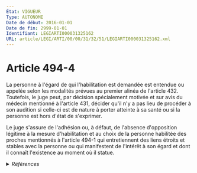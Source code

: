 ```yaml
---
État: VIGUEUR
Type: AUTONOME
Date de début: 2016-01-01
Date de fin: 2999-01-01
Identifiant: LEGIARTI000031325162
URL: article/LEGI/ARTI/00/00/31/32/51/LEGIARTI000031325162.xml
---
```


<h1>Article 494-4</h1>

La personne à l'égard de qui l'habilitation est demandée est entendue ou appelée
selon les modalités prévues au premier alinéa de l'article 432. Toutefois, le
juge peut, par décision spécialement motivée et sur avis du médecin mentionné à
l'article 431, décider qu'il n'y a pas lieu de procéder à son audition si
celle-ci est de nature à porter atteinte à sa santé ou si la personne est hors
d'état de s'exprimer.<br />

Le juge s'assure de l'adhésion ou, à défaut, de l'absence d'opposition légitime
à la mesure d'habilitation et au choix de la personne habilitée des proches
mentionnés à l'article 494-1 qui entretiennent des liens étroits et stables avec
la personne ou qui manifestent de l'intérêt à son égard et dont il connaît
l'existence au moment où il statue.


<details>
  <summary><em>Références</em></summary>

  <h2>Articles faisant référence à l'article</h2>
  
  <ul>
    <li>
      <a href="https://legal.tricoteuses.fr//redirection/LEGIARTI000032104350?vers=git&vers=legifrance">Code de procédure civile - article 1260-11 AUTONOME ABROGE, en vigueur du 2016-02-26 au 2019-07-25</a> CITATION source
    </li>
    <li>
      <a href="https://legal.tricoteuses.fr//redirection/LEGIARTI000033462350?vers=git&vers=legifrance">Code civil - article 494-1 AUTONOME MODIFIE, en vigueur du 2016-11-20 au 2019-03-25</a> CITATION cible
    </li>
    <li>
      <a href="https://legal.tricoteuses.fr//redirection/LEGIARTI000038810436?vers=git&vers=legifrance">Code de procédure civile - article 1226 AUTONOME MODIFIE, en vigueur du 2019-07-25 au 2024-09-01</a> CITATION source
    </li>
    <li>
      <a href="https://legal.tricoteuses.fr//redirection/LEGIARTI000032104311?vers=git&vers=legifrance">Code de procédure civile - article 1260-6 AUTONOME ABROGE, en vigueur du 2016-02-26 au 2019-07-25</a> CITATION source
    </li>
    <li>
      <a href="https://legal.tricoteuses.fr//redirection/LEGIARTI000038810460?vers=git&vers=legifrance">Code de procédure civile - article 1220-4 AUTONOME VIGUEUR, en vigueur depuis le 2019-07-25</a> CITATION source
    </li>
    <li>
      <a href="https://legal.tricoteuses.fr//redirection/LEGIARTI000006427590?vers=git&vers=legifrance">Code civil - article 431 AUTONOME ABROGE, en vigueur du 1804-03-21 au 1965-06-15</a> CITATION cible
    </li>
    <li>
      <a href="https://legal.tricoteuses.fr//redirection/LEGIARTI000038310450?vers=git&vers=legifrance">Code civil - article 431 AUTONOME VIGUEUR, en vigueur depuis le 2019-03-25</a> CITATION cible
    </li>
    <li>
      <a href="https://legal.tricoteuses.fr//redirection/LEGIARTI000006427471?vers=git&vers=legifrance">Code civil - article 432 AUTONOME MODIFIE, en vigueur du 2009-01-01 au 2015-02-18</a> CITATION cible
    </li>
    <li>
      <a href="https://legal.tricoteuses.fr//redirection/LEGIARTI000031325176?vers=git&vers=legifrance">Code civil - article 494-10 AUTONOME MODIFIE, en vigueur du 2016-01-01 au 2019-03-25</a> CITATION source
    </li>
    <li>
      <a href="https://legal.tricoteuses.fr//redirection/LEGIARTI000038311073?vers=git&vers=legifrance">Code civil - article 494-1 AUTONOME VIGUEUR, en vigueur depuis le 2019-03-25</a> CITATION cible
    </li>
    <li>
      <a href="https://legal.tricoteuses.fr//redirection/LEGIARTI000038810446?vers=git&vers=legifrance">Code de procédure civile - article 1225 AUTONOME VIGUEUR, en vigueur depuis le 2019-07-25</a> CITATION source
    </li>
    <li>
      <a href="https://legal.tricoteuses.fr//redirection/LEGIARTI000038810468?vers=git&vers=legifrance">Code de procédure civile - article 1245 AUTONOME VIGUEUR, en vigueur depuis le 2019-07-25</a> CITATION source
    </li>
    <li>
      <a href="https://legal.tricoteuses.fr//redirection/LEGIARTI000030253955?vers=git&vers=legifrance">Code civil - article 432 AUTONOME VIGUEUR, en vigueur depuis le 2015-02-18</a> CITATION cible
    </li>
    <li>
      <a href="https://legal.tricoteuses.fr//redirection/LEGIARTI000031322344?vers=git&vers=legifrance">Ordonnance n° 2015-1288 du 15 octobre 2015 portant simplification et modernisation du droit de la famille - article 10 ENTIEREMENT_MODIF</a> CREE source
    </li>
    <li>
      <a href="https://legal.tricoteuses.fr//redirection/LEGIARTI000032104336?vers=git&vers=legifrance">Code de procédure civile - article 1260-9 AUTONOME ABROGE, en vigueur du 2016-02-26 au 2019-07-25</a> CITATION source
    </li>
    <li>
      <a href="https://legal.tricoteuses.fr//redirection/LEGIARTI000031325156?vers=git&vers=legifrance">Code civil - article 494-1 AUTONOME MODIFIE, en vigueur du 2016-01-01 au 2016-11-20</a> CITATION cible
    </li>
    <li>
      <a href="https://legal.tricoteuses.fr//redirection/LEGIARTI000006427470?vers=git&vers=legifrance">Code civil - article 432 AUTONOME MODIFIE, en vigueur du 1965-06-15 au 2009-01-01</a> CITATION cible
    </li>
    <li>
      <a href="https://legal.tricoteuses.fr//redirection/LEGIARTI000032104357?vers=git&vers=legifrance">Code de procédure civile - article 1260-12 AUTONOME ABROGE, en vigueur du 2016-02-26 au 2019-07-25</a> CITATION source
    </li>
    <li>
      <a href="https://legal.tricoteuses.fr//redirection/LEGIARTI000038809333?vers=git&vers=legifrance">Décret n° 2019-756 du 22 juillet 2019 portant diverses dispositions de coordination de la loi n° 2019-222 du 23 mars 2019 de programmation 2018-2022 et de réforme pour la justice en matière de protection juridique des majeurs, de changement de régime matrimonial, d'actes non contentieux confiés aux notaires et de prorogation de l'attribution provisoire de la jouissance du logement de la famille et mesure relative à la reconnaissance transfrontalière des décisions de protection juridique des majeurs - article 3 ENTIEREMENT_MODIF</a> CITATION source
    </li>
    <li>
      <a href="https://legal.tricoteuses.fr//redirection/LEGIARTI000006427591?vers=git&vers=legifrance">Code civil - article 431 AUTONOME MODIFIE, en vigueur du 2009-01-01 au 2015-02-18</a> CITATION cible
    </li>
    <li>
      <a href="https://legal.tricoteuses.fr//redirection/LEGIARTI000030253924?vers=git&vers=legifrance">Code civil - article 431 AUTONOME MODIFIE, en vigueur du 2015-02-18 au 2019-03-25</a> CITATION cible
    </li>
    <li>
      <a href="https://legal.tricoteuses.fr//redirection/LEGIARTI000032104318?vers=git&vers=legifrance">Code de procédure civile - article 1260-7 AUTONOME ABROGE, en vigueur du 2016-02-26 au 2019-07-25</a> CITATION source
    </li>
    <li>
      <a href="https://legal.tricoteuses.fr//redirection/LEGIARTI000032104343?vers=git&vers=legifrance">Code de procédure civile - article 1260-10 AUTONOME ABROGE, en vigueur du 2016-02-26 au 2019-07-25</a> CITATION source
    </li>
    <li>
      <a href="https://legal.tricoteuses.fr//redirection/LEGIARTI000038810473?vers=git&vers=legifrance">Code de procédure civile - article 1220-2 AUTONOME VIGUEUR, en vigueur depuis le 2019-07-25</a> CITATION source
    </li>
    <li>
      <a href="https://legal.tricoteuses.fr//redirection/LEGIARTI000038311035?vers=git&vers=legifrance">Code civil - article 494-10 AUTONOME VIGUEUR, en vigueur depuis le 2019-03-25</a> CITATION source
    </li>
  </ul>
  
  <h2>Références faites par l'article</h2>
  
  <ul>
    <li>
      2015-10-15 CREE cible <a href="https://legal.tricoteuses.fr//redirection/LEGIARTI000031322344?vers=git&vers=legifrance">Ordonnance n° 2015-1288 du 15 octobre 2015 portant simplification et modernisation du droit de la famille - article 10 ENTIEREMENT_MODIF</a>
    </li>
    <li>
      2019-07-22 CITATION cible <a href="https://legal.tricoteuses.fr//redirection/LEGIARTI000038809333?vers=git&vers=legifrance">Décret n° 2019-756 du 22 juillet 2019 portant diverses dispositions de coordination de la loi n° 2019-222 du 23 mars 2019 de programmation 2018-2022 et de réforme pour la justice en matière de protection juridique des majeurs, de changement de régime matrimonial, d'actes non contentieux confiés aux notaires et de prorogation de l'attribution provisoire de la jouissance du logement de la famille et mesure relative à la reconnaissance transfrontalière des décisions de protection juridique des majeurs - article 3 ENTIEREMENT_MODIF</a>
    </li>
    <li>
      2999-01-01 CITATION source <a href="https://legal.tricoteuses.fr//redirection/LEGIARTI000006427590?vers=git&vers=legifrance">Code civil - article 431 AUTONOME ABROGE, en vigueur du 1804-03-21 au 1965-06-15</a>
    </li>
    <li>
      2999-01-01 CITATION source <a href="https://legal.tricoteuses.fr//redirection/LEGIARTI000006427470?vers=git&vers=legifrance">Code civil - article 432 AUTONOME MODIFIE, en vigueur du 1965-06-15 au 2009-01-01</a>
    </li>
    <li>
      2999-01-01 CITATION source <a href="https://legal.tricoteuses.fr//redirection/LEGIARTI000031325156?vers=git&vers=legifrance">Code civil - article 494-1 AUTONOME MODIFIE, en vigueur du 2016-01-01 au 2016-11-20</a>
    </li>
    <li>
      2999-01-01 CITATION cible <a href="https://legal.tricoteuses.fr//redirection/LEGIARTI000038311035?vers=git&vers=legifrance">Code civil - article 494-10 AUTONOME VIGUEUR, en vigueur depuis le 2019-03-25</a>
    </li>
    <li>
      2999-01-01 CITATION cible <a href="https://legal.tricoteuses.fr//redirection/LEGIARTI000038810473?vers=git&vers=legifrance">Code de procédure civile - article 1220-2 AUTONOME VIGUEUR, en vigueur depuis le 2019-07-25</a>
    </li>
    <li>
      2999-01-01 CITATION cible <a href="https://legal.tricoteuses.fr//redirection/LEGIARTI000038810460?vers=git&vers=legifrance">Code de procédure civile - article 1220-4 AUTONOME VIGUEUR, en vigueur depuis le 2019-07-25</a>
    </li>
    <li>
      2999-01-01 CITATION cible <a href="https://legal.tricoteuses.fr//redirection/LEGIARTI000038810446?vers=git&vers=legifrance">Code de procédure civile - article 1225 AUTONOME VIGUEUR, en vigueur depuis le 2019-07-25</a>
    </li>
    <li>
      2999-01-01 CITATION cible <a href="https://legal.tricoteuses.fr//redirection/LEGIARTI000049887241?vers=git&vers=legifrance">Code de procédure civile - article 1226 AUTONOME VIGUEUR, en vigueur depuis le 2024-09-01</a>
    </li>
    <li>
      2999-01-01 CITATION cible <a href="https://legal.tricoteuses.fr//redirection/LEGIARTI000038810468?vers=git&vers=legifrance">Code de procédure civile - article 1245 AUTONOME VIGUEUR, en vigueur depuis le 2019-07-25</a>
    </li>
    <li>
      2999-01-01 CITATION cible <a href="https://legal.tricoteuses.fr//redirection/LEGIARTI000032104343?vers=git&vers=legifrance">Code de procédure civile - article 1260-10 AUTONOME ABROGE, en vigueur du 2016-02-26 au 2019-07-25</a>
    </li>
    <li>
      2999-01-01 CITATION cible <a href="https://legal.tricoteuses.fr//redirection/LEGIARTI000032104350?vers=git&vers=legifrance">Code de procédure civile - article 1260-11 AUTONOME ABROGE, en vigueur du 2016-02-26 au 2019-07-25</a>
    </li>
    <li>
      2999-01-01 CITATION cible <a href="https://legal.tricoteuses.fr//redirection/LEGIARTI000032104357?vers=git&vers=legifrance">Code de procédure civile - article 1260-12 AUTONOME ABROGE, en vigueur du 2016-02-26 au 2019-07-25</a>
    </li>
    <li>
      2999-01-01 CITATION cible <a href="https://legal.tricoteuses.fr//redirection/LEGIARTI000032104311?vers=git&vers=legifrance">Code de procédure civile - article 1260-6 AUTONOME ABROGE, en vigueur du 2016-02-26 au 2019-07-25</a>
    </li>
    <li>
      2999-01-01 CITATION cible <a href="https://legal.tricoteuses.fr//redirection/LEGIARTI000032104318?vers=git&vers=legifrance">Code de procédure civile - article 1260-7 AUTONOME ABROGE, en vigueur du 2016-02-26 au 2019-07-25</a>
    </li>
    <li>
      2999-01-01 CITATION cible <a href="https://legal.tricoteuses.fr//redirection/LEGIARTI000032104336?vers=git&vers=legifrance">Code de procédure civile - article 1260-9 AUTONOME ABROGE, en vigueur du 2016-02-26 au 2019-07-25</a>
    </li>
  </ul>
</details>
